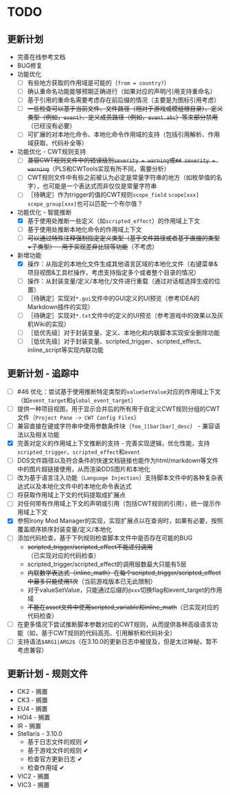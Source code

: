 # TODO

## 更新计划

* 完善在线参考文档
* BUG修复
* 功能优化
  * [ ] 有些地方获取的作用域是可能的（`from = country?`）
  * [ ] 确认重命名功能能够预期正确进行（如果对应的声明/引用支持重命名）
  * [ ] 基于引用的重命名需要考虑存在前后缀的情况（主要是为图标引用考虑）
  * [ ] ~~一些检查可以基于当前文件、文件路径（相对于游戏或模组根目录）、定义类型（例如，`event`）、定义成员路径（例如，`event.abc`）等来部分禁用~~（已经没有必要）
  * [ ] 可扩展的对本地化命令、本地化命令作用域的支持（包括引用解析、作用域获取、代码补全等）
* 功能优化 - CWT规则支持
  * [ ] ~~兼容CWT规则文件中的错误级别`severity = warning`或`## severity = warning`~~（PLS和CWTools实现有所不同，需要分析）
  * [ ] CWT规则文件中有些之前被认为必定是常量字符串的地方（如枚举值的名字），也可能是一个表达式而非仅仅是常量字符串
  * [ ] ［待确定］作为trigger的值的CWT规则`scope_field` `scope[xxx]` `scope_group[xxx]`也可以匹配一个布尔值？
* 功能优化 - 智能推断
  * [X] 基于使用处推断一些定义（如`scripted_effect`）的作用域上下文
  * [ ] 基于使用处推断本地化命令的作用域上下文
  * [ ] ~~可以通过特殊注释强制指定定义类型（基于文件路径或者基于直接的类型+子类型） - 用于实现差异比较等功能~~（不考虑）
* 新增功能
  * [X] 操作：从指定的本地化文件生成其他语言区域的本地化文件（右键菜单&项目视图&工具栏操作，考虑支持指定多个或者整个目录的情况）
  * [ ] 操作：从封装变量/定义/本地化/文件进行重载（通过对话框选择生成的位置）
  * [ ] ［待确定］实现对`*.gui`文件中的GUI定义的UI预览（参考IDEA的Markdown插件的实现）
  * [ ] ［待确定］实现对`*.txt`文件中的定义的UI预览（参考游戏中的效果以及灰机Wiki的实现）
  * [ ] ［低优先级］对于封装变量、定义、本地化和内联脚本实现安全删除功能
  * [ ] ［低优先级］对于封装变量、scripted_trigger、scripted_effect、inline_script等实现内联功能

## 更新计划 - 追踪中

* [ ] #46 优化：尝试基于使用推断特定类型的`valueSetValue`对应的作用域上下文（如`event_target`和`global_event_target`）
* [ ] 提供一种项目视图，用于显示合并后的所有用于自定义CWT规则分组的CWT文件（`Project Pane -> CWT Config Files`）
* [ ] 兼容直接在键或字符串中使用参数条件块（`foo_[[bar]bar]_desc`） - 兼容语法以及相关功能
* [X] 完善对定义的作用域上下文推断的支持 - 完善实现逻辑，优化性能，支持`scripted_trigger`、`scripted_effect`和`event`
* [ ] DDS文件路径以及符合条件的快速文档链接也能作为html/markdown等文件中的图片超链接使用，从而渲染DDS图片和本地化
* [ ] 改为基于语言注入功能（`Language Injection`）支持脚本文件中的各种复杂表达式以及本地化文件中的本地化命令表达式
* [ ] 将获取作用域上下文的代码提取成扩展点
* [ ] 对任何带有作用域上下文的声明或引用（包括CWT规则的引用），统一提示作用域上下文
* [X] 参照Irony Mod Manager的实现，实现扩展点以在查询时，如果有必要，按照覆盖顺序排序封装变量/定义/本地化
* [ ] 添加代码检查，基于下列规则检查脚本文件中是否存在可能的BUG
  * ~~scripted_trigger/scripted_effect不能递归调用~~（已实现对应的代码检查）
  * scripted_trigger/scripted_effect的调用层数最大只能有5层
  * ~~内联数学表达式（inline_math）在每个scripted_trigger/scripted_effect中最多只能使用1次~~（当前游戏版本已无此限制）
  * 对于valueSetValue，只能通过后缀的`@xxx`切换flag和event_target的作用域
  * ~~不能在asset文件中使用scripted_variable和inline_math~~（已实现对应的代码检查）
* [ ] 在更多情况下尝试推断脚本参数对应的CWT规则，从而提供各种高级语言功能（如，基于CWT规则的代码高亮、引用解析和代码补全）
* [ ] 支持语法`$ARG1|ARG2$`（在3.10.0的更新日志中被提及，但是太过神秘，暂不考虑兼容）

## 更新计划 - 规则文件

* CK2 - 搁置
* CK3 - 搁置
* EU4 - 搁置
* HOI4 - 搁置
* IR - 搁置
* Stellaris - 3.10.0
  * 基于日志文件的规则 ✔
  * 基于游戏文件的规则 ✔
  * 检查官方更新日志 ✔
  * 检查作用域 ✔
* VIC2 - 搁置
* VIC3 - 搁置
